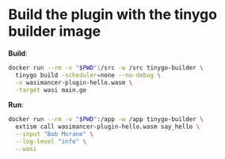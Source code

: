 # Build the plugin with the tinygo builder image

**Build**:
```bash
docker run --rm -v "$PWD":/src -w /src tinygo-builder \
  tinygo build -scheduler=none --no-debug \
  -o wasimancer-plugin-hello.wasm \
  -target wasi main.go
```

**Run**:
```bash
docker run --rm -v "$PWD":/app -w /app tinygo-builder \
  extism call wasimancer-plugin-hello.wasm say_hello \
  --input "Bob Morane" \
  --log-level "info" \
  --wasi
```
